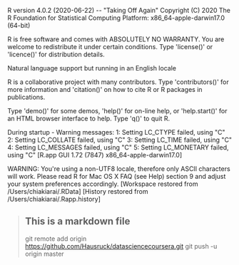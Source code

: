 
R version 4.0.2 (2020-06-22) -- "Taking Off Again"
Copyright (C) 2020 The R Foundation for Statistical Computing
Platform: x86_64-apple-darwin17.0 (64-bit)

R is free software and comes with ABSOLUTELY NO WARRANTY.
You are welcome to redistribute it under certain conditions.
Type 'license()' or 'licence()' for distribution details.

  Natural language support but running in an English locale

R is a collaborative project with many contributors.
Type 'contributors()' for more information and
'citation()' on how to cite R or R packages in publications.

Type 'demo()' for some demos, 'help()' for on-line help, or
'help.start()' for an HTML browser interface to help.
Type 'q()' to quit R.

During startup - Warning messages:
1: Setting LC_CTYPE failed, using "C" 
2: Setting LC_COLLATE failed, using "C" 
3: Setting LC_TIME failed, using "C" 
4: Setting LC_MESSAGES failed, using "C" 
5: Setting LC_MONETARY failed, using "C" 
[R.app GUI 1.72 (7847) x86_64-apple-darwin17.0]

WARNING: You're using a non-UTF8 locale, therefore only ASCII characters will work.
Please read R for Mac OS X FAQ (see Help) section 9 and adjust your system preferences accordingly.
[Workspace restored from /Users/chiakiarai/.RData]
[History restored from /Users/chiakiarai/.Rapp.history]

> ## This is a markdown file
> git remote add origin https://github.com/Hausruck/datasciencecoursera.git
git push -u origin master